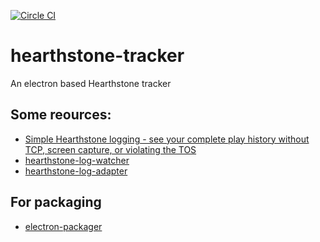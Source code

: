 [![Circle CI](https://circleci.com/gh/gregstewart/hearthstone-tracker.svg?style=svg)](https://circleci.com/gh/gregstewart/hearthstone-tracker)

# hearthstone-tracker
An electron based Hearthstone tracker

## Some reources:
* [Simple Hearthstone logging - see your complete play history without TCP, screen capture, or violating the TOS](https://www.reddit.com/r/hearthstone/comments/268fkk/simple_hearthstone_logging_see_your_complete_play)
* [hearthstone-log-watcher](https://www.npmjs.com/package/hearthstone-log-watcher)
* [hearthstone-log-adapter](https://www.npmjs.com/package/hearthstone-log-adapter)


## For packaging
* [electron-packager](https://github.com/maxogden/electron-packager)
